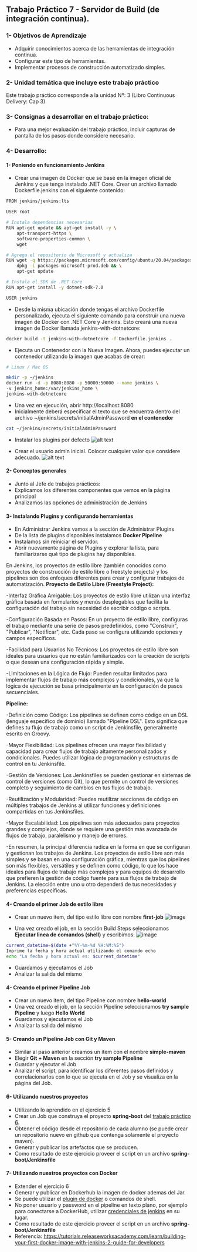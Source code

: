
## Trabajo Práctico 7 - Servidor de Build (de integración continua).
### 1- Objetivos de Aprendizaje
 - Adquirir conocimientos acerca de las herramientas de integración continua.
 - Configurar este tipo de herramientas.
 - Implementar procesos de construcción automatizado simples.

### 2- Unidad temática que incluye este trabajo práctico
Este trabajo práctico corresponde a la unidad Nº: 3 (Libro Continuous Delivery: Cap 3)

### 3- Consignas a desarrollar en el trabajo práctico:
 - Para una mejor evaluación del trabajo práctico, incluir capturas de pantalla de los pasos donde considere necesario.

### 4- Desarrollo:

#### 1- Poniendo en funcionamiento Jenkins
  - Crear una imagen de Docker que se base en la imagen oficial de Jenkins y que tenga instalado .NET Core. Crear un archivo llamado Dockerfile.jenkins con el siguiente contenido:
  
```bash
FROM jenkins/jenkins:lts

USER root

# Instala dependencias necesarias
RUN apt-get update && apt-get install -y \
    apt-transport-https \
    software-properties-common \
    wget

# Agrega el repositorio de Microsoft y actualiza
RUN wget -q https://packages.microsoft.com/config/ubuntu/20.04/packages-microsoft-prod.deb -O packages-microsoft-prod.deb && \
    dpkg -i packages-microsoft-prod.deb && \
    apt-get update

# Instala el SDK de .NET Core
RUN apt-get install -y dotnet-sdk-7.0

USER jenkins
```

- Desde la misma ubicación donde tengas el archivo Dockerfile personalizado, ejecuta el siguiente comando para construir una nueva imagen de Docker con .NET Core y Jenkins. Esto creará una nueva imagen de Docker llamada jenkins-with-dotnetcore:
```bash
docker build -t jenkins-with-dotnetcore -f Dockerfile.jenkins .
```
- Ejecuta un Contenedor con la Nueva Imagen. Ahora, puedes ejecutar un contenedor utilizando la imagen que acabas de crear:
```bash
# Linux / Mac OS

mkdir -p ~/jenkins
docker run -d -p 8080:8080 -p 50000:50000 --name jenkins \
-v jenkins_home:/var/jenkins_home \
jenkins-with-dotnetcore

```
  - Una vez en ejecución, abrir http://localhost:8080
  - Inicialmente deberá especificar el texto que se encuentra dentro del archivo ~/jenkins/secrets/initialAdminPassword **en el contenedor**
```bash
cat ~/jenkins/secrets/initialAdminPassword
```
  - Instalar los plugins por defecto
![alt text][imagen]

[imagen]:  jenkins-plugins.png  
  - Crear el usuario admin inicial. Colocar cualquier valor que considere adecuado.
![alt text][imagen1]

[imagen1]:  jenkins-admin.png    

#### 2- Conceptos generales
  - Junto al Jefe de trabajos prácticos:
  - Explicamos los diferentes componentes que vemos en la página principal
  - Analizamos las opciones de administración de Jenkins

#### 3- Instalando Plugins y configurando herramientas
  - En Administrar Jenkins vamos a la sección de Administrar Plugins
  - De la lista de plugins disponibles instalamos **Docker Pipeline**
  - Instalamos sin reiniciar el servidor.
  - Abrir nuevamente página de Plugins y explorar la lista, para familiarizarse qué tipo de plugins hay disponibles.


En Jenkins, los proyectos de estilo libre (también conocidos como proyectos de construcción de estilo libre o freestyle projects) y los pipelines son dos enfoques diferentes para crear y configurar trabajos de automatización. 
**Proyecto de Estilo Libre (Freestyle Project):**

-Interfaz Gráfica Amigable: Los proyectos de estilo libre utilizan una interfaz gráfica basada en formularios y menús desplegables que facilita la configuración del trabajo sin necesidad de escribir código o scripts.

-Configuración Basada en Pasos: En un proyecto de estilo libre, configuras el trabajo mediante una serie de pasos predefinidos, como "Construir", "Publicar", "Notificar", etc. Cada paso se configura utilizando opciones y campos específicos.

-Facilidad para Usuarios No Técnicos: Los proyectos de estilo libre son ideales para usuarios que no están familiarizados con la creación de scripts o que desean una configuración rápida y simple.

-Limitaciones en la Lógica de Flujo: Pueden resultar limitados para implementar flujos de trabajo más complejos y condicionales, ya que la lógica de ejecución se basa principalmente en la configuración de pasos secuenciales.

**Pipeline:**

-Definición como Código: Los pipelines se definen como código en un DSL (lenguaje específico de dominio) llamado "Pipeline DSL". Esto significa que defines tu flujo de trabajo como un script de Jenkinsfile, generalmente escrito en Groovy.

-Mayor Flexibilidad: Los pipelines ofrecen una mayor flexibilidad y capacidad para crear flujos de trabajo altamente personalizados y condicionales. Puedes utilizar lógica de programación y estructuras de control en tu Jenkinsfile.

-Gestión de Versiones: Los Jenkinsfiles se pueden gestionar en sistemas de control de versiones (como Git), lo que permite un control de versiones completo y seguimiento de cambios en tus flujos de trabajo.

-Reutilización y Modularidad: Puedes reutilizar secciones de código en múltiples trabajos de Jenkins al utilizar funciones y definiciones compartidas en tus Jenkinsfiles.

-Mayor Escalabilidad: Los pipelines son más adecuados para proyectos grandes y complejos, donde se requiere una gestión más avanzada de flujos de trabajo, paralelismo y manejo de errores.

-En resumen, la principal diferencia radica en la forma en que se configuran y gestionan los trabajos de Jenkins. Los proyectos de estilo libre son más simples y se basan en una configuración gráfica, mientras que los pipelines son más flexibles, versátiles y se definen como código, lo que los hace ideales para flujos de trabajo más complejos y para equipos de desarrollo que prefieren la gestión de código fuente para sus flujos de trabajo de Jenkins. La elección entre uno u otro dependerá de tus necesidades y preferencias específicas.

#### 4- Creando el primer Job de estilo libre
  - Crear un nuevo item, del tipo estilo libre con nombre **first-job**
    ![image](https://github.com/ingsoft3ucc/TPs/assets/140459109/b7ba3848-4cb4-419e-8116-924ecd59d538)

  - Una vez creado el job, en la sección Build Steps seleccionamos **Ejecutar linea de comandos (shell)** y escribimos:
    ![image](https://github.com/ingsoft3ucc/TPs/assets/140459109/ff7660e5-5887-4a2c-8be7-dfb98357fdc5)

```bash
current_datetime=$(date +"%Y-%m-%d %H:%M:%S")
Imprime la fecha y hora actual utilizando el comando echo
echo "La fecha y hora actual es: $current_datetime"
```

  - Guardamos y ejecutamos el Job
  - Analizar la salida del mismo

#### 4- Creando el primer Pipeline Job
  - Crear un nuevo item, del tipo Pipeline con nombre **hello-world**
  - Una vez creado el job, en la sección Pipeline seleccionamos **try sample Pipeline** y luego **Hello World**
  - Guardamos y ejecutamos el Job
  - Analizar la salida del mismo



#### 5- Creando un Pipeline Job con Git y Maven
  - Similar al paso anterior creamos un ítem con el nombre **simple-maven**
  - Elegir **Git + Maven** en la sección **try sample Pipeline**
  - Guardar y ejecutar el Job
  - Analizar el script, para identificar los diferentes pasos definidos y correlacionarlos con lo que se ejecuta en el Job y se visualiza en la página del Job.

#### 6- Utilizando nuestros proyectos
  - Utilizando lo aprendido en el ejercicio 5
  - Crear un Job que construya el proyecto **spring-boot** del [trabajo práctico 6](06-construccion-imagenes-docker.md).
  - Obtener el código desde el repositorio de cada alumno (se puede crear un repositorio nuevo en github que contenga solamente el proyecto maven).
  - Generar y publicar los artefactos que se producen.
  - Como resultado de este ejercicio proveer el script en un archivo **spring-boot/Jenkinsfile**

#### 7- Utilizando nuestros proyectos con Docker
  - Extender el ejercicio 6
  - Generar y publicar en Dockerhub la imagen de docker ademas del Jar.
  - Se puede utilizar el [plugin de docker](https://docs.cloudbees.com/docs/admin-resources/latest/plugins/docker-workflow) o comandos de shell.
  - No poner usuario y password en el pipeline en texto plano, por ejemplo para conectarse a DockerHub, utilizar [credenciales de jenkins](https://github.com/jenkinsci/credentials-plugin/blob/master/docs/user.adoc) en su lugar.
  - Como resultado de este ejercicio proveer el script en un archivo **spring-boot/Jenkinsfile**
  - Referencia: https://tutorials.releaseworksacademy.com/learn/building-your-first-docker-image-with-jenkins-2-guide-for-developers
